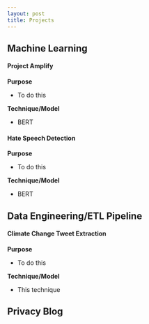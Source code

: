 ```yaml
---
layout: post
title: Projects
---
```

## Machine Learning
#### Project Amplify
**Purpose**
- To do this
  
**Technique/Model**
- BERT

#### Hate Speech Detection
**Purpose**
- To do this
  
**Technique/Model**
- BERT

## Data Engineering/ETL Pipeline

#### Climate Change Tweet Extraction
**Purpose**
- To do this
  
**Technique/Model**
- This technique

## Privacy Blog
